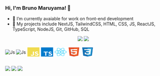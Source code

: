 ### Hi, I'm Bruno Maruyama! 👋
- 🔭 I’m currently avaiable for work on front-end development
- 🌱 My projects include NextJS, TailwindCSS, HTML, CSS, JS, ReactJS, TypeScript, NodeJS, Git, GitHub, SQL


<div align="center">

  <img height="180em" src="https://github-readme-stats.vercel.app/api?username=brunomaruyama&show_icons=true&theme=dracula&include_all_commits=true&count_private=true"/>
  <img height="180em" src="https://github-readme-stats.vercel.app/api/top-langs/?username=brunomaruyama&layout=compact&langs_count=7&theme=dracula"/>
</div>
<div style="display: inline_block"><br>
  <img align="center" alt="Js" height="30" width="40" src="https://raw.githubusercontent.com/jmnote/z-icons/master/svg/git.svg">
  <img align="center" alt="Js" height="30" width="40" src="https://raw.githubusercontent.com/jmnote/z-icons/master/svg/github.svg">
  <img align="center" alt="Js" height="30" width="40" src="https://raw.githubusercontent.com/devicons/devicon/master/icons/javascript/javascript-plain.svg">
  <img align="center" alt="Ts" height="30" width="40" src="https://raw.githubusercontent.com/devicons/devicon/master/icons/typescript/typescript-plain.svg">
  <img align="center" alt="React" height="30" width="40" src="https://raw.githubusercontent.com/devicons/devicon/master/icons/react/react-original.svg">
  <img align="center" alt="HTML" height="30" width="40" src="https://raw.githubusercontent.com/devicons/devicon/master/icons/html5/html5-original.svg">
  <img align="center" alt="CSS" height="30" width="40" src="https://raw.githubusercontent.com/devicons/devicon/master/icons/css3/css3-original.svg">

  
  ##
 
<div> 
  <a href="https://instagram.com/brunomaruyama" target="_blank"><img src="https://img.shields.io/badge/-Instagram-%23E4405F?style=for-the-badge&logo=instagram&logoColor=white" target="_blank"></a>
  <a href = "mailto:brunoyuitiro@hotmail.com"><img src="https://img.shields.io/badge/-email-%23333?style=for-the-badge&logo=email&logoColor=white" target="_blank"></a>
  <a href="https://www.linkedin.com/in/bruno-maruyama" target="_blank"><img src="https://img.shields.io/badge/-LinkedIn-%230077B5?style=for-the-badge&logo=linkedin&logoColor=white" target="_blank"></a> 
 
 
